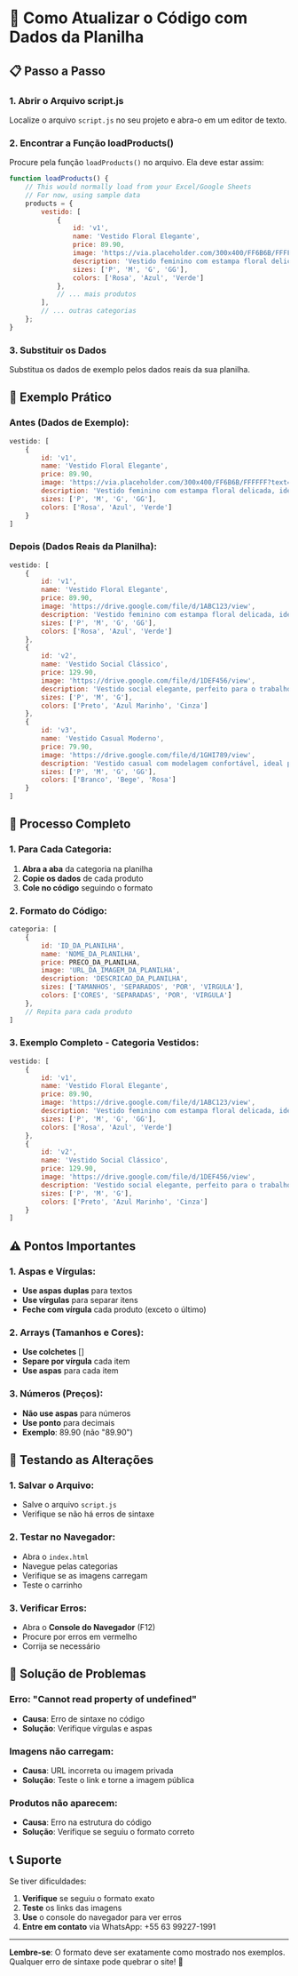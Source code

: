 # 🔧 Como Atualizar o Código com Dados da Planilha

## 📋 Passo a Passo

### 1. Abrir o Arquivo script.js
Localize o arquivo `script.js` no seu projeto e abra-o em um editor de texto.

### 2. Encontrar a Função loadProducts()
Procure pela função `loadProducts()` no arquivo. Ela deve estar assim:

```javascript
function loadProducts() {
    // This would normally load from your Excel/Google Sheets
    // For now, using sample data
    products = {
        vestido: [
            {
                id: 'v1',
                name: 'Vestido Floral Elegante',
                price: 89.90,
                image: 'https://via.placeholder.com/300x400/FF6B6B/FFFFFF?text=Vestido+Floral',
                description: 'Vestido feminino com estampa floral delicada, ideal para ocasiões especiais.',
                sizes: ['P', 'M', 'G', 'GG'],
                colors: ['Rosa', 'Azul', 'Verde']
            },
            // ... mais produtos
        ],
        // ... outras categorias
    };
}
```

### 3. Substituir os Dados
Substitua os dados de exemplo pelos dados reais da sua planilha.

## 📝 Exemplo Prático

### Antes (Dados de Exemplo):
```javascript
vestido: [
    {
        id: 'v1',
        name: 'Vestido Floral Elegante',
        price: 89.90,
        image: 'https://via.placeholder.com/300x400/FF6B6B/FFFFFF?text=Vestido+Floral',
        description: 'Vestido feminino com estampa floral delicada, ideal para ocasiões especiais.',
        sizes: ['P', 'M', 'G', 'GG'],
        colors: ['Rosa', 'Azul', 'Verde']
    }
]
```

### Depois (Dados Reais da Planilha):
```javascript
vestido: [
    {
        id: 'v1',
        name: 'Vestido Floral Elegante',
        price: 89.90,
        image: 'https://drive.google.com/file/d/1ABC123/view',
        description: 'Vestido feminino com estampa floral delicada, ideal para ocasiões especiais.',
        sizes: ['P', 'M', 'G', 'GG'],
        colors: ['Rosa', 'Azul', 'Verde']
    },
    {
        id: 'v2',
        name: 'Vestido Social Clássico',
        price: 129.90,
        image: 'https://drive.google.com/file/d/1DEF456/view',
        description: 'Vestido social elegante, perfeito para o trabalho e eventos formais.',
        sizes: ['P', 'M', 'G'],
        colors: ['Preto', 'Azul Marinho', 'Cinza']
    },
    {
        id: 'v3',
        name: 'Vestido Casual Moderno',
        price: 79.90,
        image: 'https://drive.google.com/file/d/1GHI789/view',
        description: 'Vestido casual com modelagem confortável, ideal para o dia a dia.',
        sizes: ['P', 'M', 'G', 'GG'],
        colors: ['Branco', 'Bege', 'Rosa']
    }
]
```

## 🔄 Processo Completo

### 1. Para Cada Categoria:
1. **Abra a aba** da categoria na planilha
2. **Copie os dados** de cada produto
3. **Cole no código** seguindo o formato

### 2. Formato do Código:
```javascript
categoria: [
    {
        id: 'ID_DA_PLANILHA',
        name: 'NOME_DA_PLANILHA',
        price: PRECO_DA_PLANILHA,
        image: 'URL_DA_IMAGEM_DA_PLANILHA',
        description: 'DESCRICAO_DA_PLANILHA',
        sizes: ['TAMANHOS', 'SEPARADOS', 'POR', 'VIRGULA'],
        colors: ['CORES', 'SEPARADAS', 'POR', 'VIRGULA']
    },
    // Repita para cada produto
]
```

### 3. Exemplo Completo - Categoria Vestidos:
```javascript
vestido: [
    {
        id: 'v1',
        name: 'Vestido Floral Elegante',
        price: 89.90,
        image: 'https://drive.google.com/file/d/1ABC123/view',
        description: 'Vestido feminino com estampa floral delicada, ideal para ocasiões especiais.',
        sizes: ['P', 'M', 'G', 'GG'],
        colors: ['Rosa', 'Azul', 'Verde']
    },
    {
        id: 'v2',
        name: 'Vestido Social Clássico',
        price: 129.90,
        image: 'https://drive.google.com/file/d/1DEF456/view',
        description: 'Vestido social elegante, perfeito para o trabalho e eventos formais.',
        sizes: ['P', 'M', 'G'],
        colors: ['Preto', 'Azul Marinho', 'Cinza']
    }
]
```

## ⚠️ Pontos Importantes

### 1. Aspas e Vírgulas:
- **Use aspas duplas** para textos
- **Use vírgulas** para separar itens
- **Feche com vírgula** cada produto (exceto o último)

### 2. Arrays (Tamanhos e Cores):
- **Use colchetes** []
- **Separe por vírgula** cada item
- **Use aspas** para cada item

### 3. Números (Preços):
- **Não use aspas** para números
- **Use ponto** para decimais
- **Exemplo**: 89.90 (não "89.90")

## 🧪 Testando as Alterações

### 1. Salvar o Arquivo:
- Salve o arquivo `script.js`
- Verifique se não há erros de sintaxe

### 2. Testar no Navegador:
- Abra o `index.html`
- Navegue pelas categorias
- Verifique se as imagens carregam
- Teste o carrinho

### 3. Verificar Erros:
- Abra o **Console do Navegador** (F12)
- Procure por erros em vermelho
- Corrija se necessário

## 🔧 Solução de Problemas

### Erro: "Cannot read property of undefined"
- **Causa**: Erro de sintaxe no código
- **Solução**: Verifique vírgulas e aspas

### Imagens não carregam:
- **Causa**: URL incorreta ou imagem privada
- **Solução**: Teste o link e torne a imagem pública

### Produtos não aparecem:
- **Causa**: Erro na estrutura do código
- **Solução**: Verifique se seguiu o formato correto

## 📞 Suporte

Se tiver dificuldades:
1. **Verifique** se seguiu o formato exato
2. **Teste** os links das imagens
3. **Use** o console do navegador para ver erros
4. **Entre em contato** via WhatsApp: +55 63 99227-1991

---

**Lembre-se**: O formato deve ser exatamente como mostrado nos exemplos. Qualquer erro de sintaxe pode quebrar o site! 🌸
